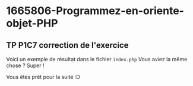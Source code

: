 # 1665806-Programmez-en-oriente-objet-PHP

## TP P1C7 correction de l'exercice

Voici un exemple de résultat dans le fichier `index.php`
Vous aviez la même chose ?
Super !

Vous êtes prêt pour la suite :D
